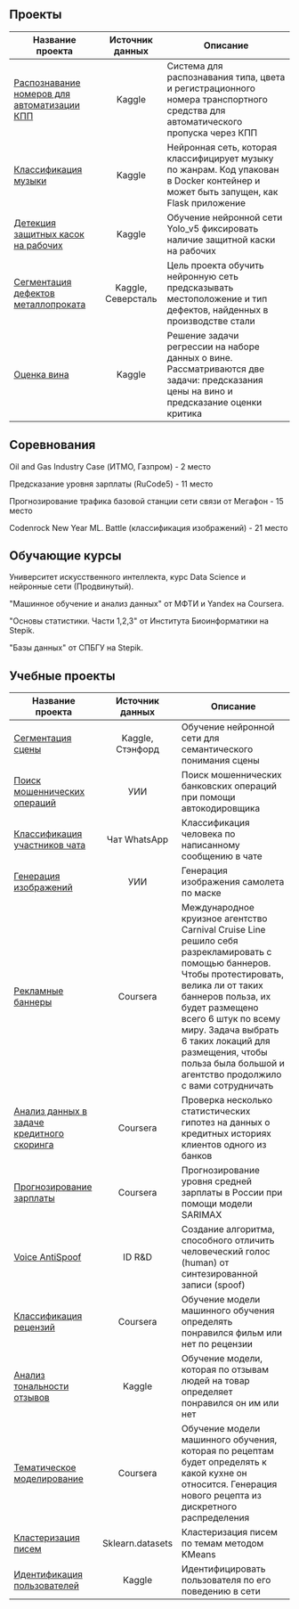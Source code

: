 ## Проекты

| Название проекта        | Источник данных           | Описание  |
| ------------- |:-------------:| -----|
| [Распознавание номеров для автоматизации КПП](https://github.com/vederko-p/plates_recognition)      | Kaggle | Система для распознавания типа, цвета и регистрационного номера транспортного средства для автоматического пропуска через КПП  |
| [Классификация музыки](https://github.com/petrov-pa/Music_Genre_Classification)      | Kaggle | Нейронная сеть, которая классифицирует музыку по жанрам. Код упакован в Docker контейнер и может быть запущен, как Flask приложение |
| [Детекция защитных касок на рабочих](https://github.com/petrov-pa/Safety_Helmet_Detection)      | Kaggle | Обучение нейронной сети Yolo_v5 фиксировать наличие защитной каски на рабочих |
| [Сегментация дефектов металлопроката](https://github.com/petrov-pa/Steel_Defect_Detection)      | Kaggle, Северсталь | Цель проекта обучить нейронную сеть предсказывать местоположение и тип дефектов, найденных в производстве стали |
| [Оценка вина](https://github.com/petrov-pa/Wine-Reviews)      | Kaggle | Решение задачи регрессии на наборе данных о вине. Рассматриваются две задачи: предсказания цены на вино и предсказание оценки критика |

## Соревнования

Oil and Gas Industry Case (ИТМО, Газпром) - 2 место

Предсказание уровня зарплаты (RuCode5)  - 11 место

Прогнозирование трафика базовой станции сети связи от Мегафон - 15 место

Codenrock New Year ML. Battle (классификация изображений) - 21 место

## Обучающие курсы

Университет искусственного интеллекта, курс Data Science и нейронные сети (Продвинутый). 

"Машинное обучение и анализ данных" от МФТИ и Yandex на Coursera.

"Основы статистики. Части 1,2,3" от Института Биоинформатики на Stepik.

"Базы данных" от СПБГУ на Stepik.

## Учебные проекты

| Название проекта        | Источник данных           | Описание  |
| ------------- |:-------------:| -----|
| [Сегментация сцены](https://github.com/petrov-pa/Study_projects/tree/main/Image%20segmentation)      | Kaggle, Стэнфорд | Обучение нейронной сети для семантического понимания сцены |
| [Поиск мошеннических операций](https://github.com/petrov-pa/Study_projects/tree/main/Autoencoder)      | УИИ | Поиск мошеннических банковских операций при помощи автокодировщика  |
| [Классификация участников чата](https://github.com/petrov-pa/Study_projects/tree/main/Chat%20classification)      | Чат WhatsApp | Классификация человека по написанному сообщению в чате  |
| [Генерация изображений](https://github.com/petrov-pa/Study_projects/tree/main/GAN)      | УИИ | Генерация изображения самолета по маске |
| [Рекламные баннеры](https://github.com/petrov-pa/Study_projects/tree/main/Advertising%20banners)      | Coursera | Международное круизное агентство Carnival Cruise Line решило себя разрекламировать с помощью баннеров. Чтобы протестировать, велика ли от таких баннеров польза, их будет размещено всего 6 штук по всему миру. Задача выбрать 6 таких локаций для размещения, чтобы польза была большой и агентство продолжило с вами сотрудничать |
| [Анализ данных в задаче кредитного скоринга](https://github.com/petrov-pa/Study_projects/tree/main/Credit%20scoring)      | Coursera | Проверка несколько статистических гипотез на данных о кредитных историях клиентов одного из банков |
| [Прогнозирование зарплаты](https://github.com/petrov-pa/Study_projects/tree/main/Forecasting%20salaries)      | Coursera | Прогнозирование уровня средней зарплаты в России при помощи модели SARIMAX |
| [Voice AntiSpoof](https://github.com/petrov-pa/Study_projects/tree/main/Human%20speech%20recognition)      | ID R&D | Cоздание алгоритма, способного отличить человеческий голос (human) от синтезированной записи (spoof) |
| [Классификация рецензий](https://github.com/petrov-pa/Study_projects/tree/main/IMDB%20classification)      | Coursera | Обучение модели машинного обучения определять понравился фильм или нет по рецензии |
| [Анализ тональности отзывов](https://github.com/petrov-pa/Study_projects/tree/main/Sentiment%20analysis)      | Kaggle | Обучение модели, которая по отзывам людей на товар определяет понравился он им или нет |
| [Тематическое моделирование](https://github.com/petrov-pa/Study_projects/tree/main/Topic%20Modeling)      | Coursera | Обучение модели машинного обучения, которая по рецептам будет определять к какой кухне он относится. Генерация нового рецепта из дискретного распределения |
| [Кластеризация писем](https://github.com/petrov-pa/Study_projects/tree/main/clustering%20texts)      | Sklearn.datasets | Кластеризация писем по темам методом KMeans|
| [Идентификация пользователей](https://github.com/petrov-pa/Study_projects/tree/main/User%20identification)      | Kaggle | Идентифицировать пользователя по его поведению в сети|
